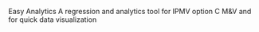 Easy Analytics
A regression and analytics tool for IPMV option C M&V and for quick data visualization